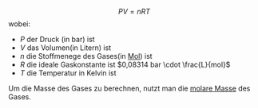 
$$PV = nRT$$
wobei:
- $P$ der Druck (in bar) ist
- $V$ das Volumen(in Litern) ist
- $n$ die Stoffmenege des Gases(in [Mol](Mol.md)) ist
- $R$ die ideale Gaskonstante ist $0,08314 bar \cdot \frac{L}{mol}$
- $T$ die Temperatur in Kelvin ist

Um die Masse des Gases zu berechnen, nutzt man die [molare Masse](Mol.md#Molare%20Masse) des Gases.